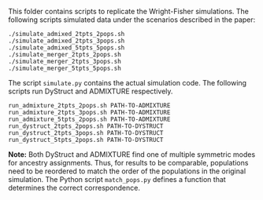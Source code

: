 This folder contains scripts to replicate the Wright-Fisher simulations.
The following scripts simulated data under the scenarios described in the
paper:
```
./simulate_admixed_2tpts_2pops.sh
./simulate_admixed_2tpts_3pops.sh
./simulate_admixed_5tpts_5pops.sh
./simulate_merger_2tpts_2pops.sh
./simulate_merger_2tpts_3pops.sh
./simulate_merger_5tpts_5pops.sh
```

The script `simulate.py` contains the actual simulation code. The following
scripts run DyStruct and ADMIXTURE respectively.

```
run_admixture_2tpts_2pops.sh PATH-TO-ADMIXTURE
run_admixture_2tpts_3pops.sh PATH-TO-ADMIXTURE
run_admixture_5tpts_2pops.sh PATH-TO-ADMIXTURE
run_dystruct_2tpts_2pops.sh PATH-TO-DYSTRUCT
run_dystruct_2tpts_3pops.sh PATH-TO-DYSTRUCT
run_dystruct_5tpts_2pops.sh PATH-TO-DYSTRUCT
```

**Note:** Both DyStruct and ADMIXTURE find one of multiple symmetric
modes for ancestry assignments. Thus, for results to be comparable,
populations need to be reordered to match the order of the populations
in the original simulation. The Python script `match_pops.py` defines
a function that determines the correct correspondence.
